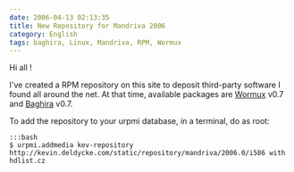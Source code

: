 ```yaml
---
date: 2006-04-13 02:13:35
title: New Repository for Mandriva 2006
category: English
tags: baghira, Linux, Mandriva, RPM, Wormux
---
```


Hi all !

I've created a RPM repository on this site to deposit third-party software I found all around the net. At that time, available packages are [Wormux](http://www.wormux.org) v0.7 and [Baghira](http://baghira.sourceforge.net) v0.7.

To add the repository to your urpmi database, in a terminal, do as root:

    :::bash
    $ urpmi.addmedia kev-repository http://kevin.deldycke.com/static/repository/mandriva/2006.0/i586 with hdlist.cz

